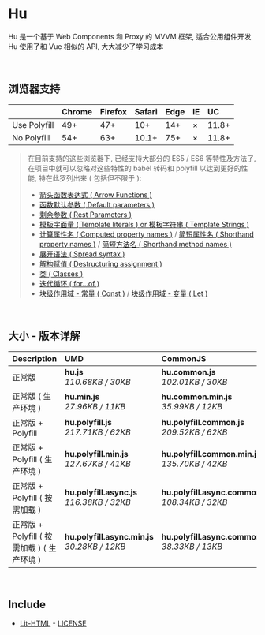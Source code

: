 # Hu
Hu 是一个基于 Web Components 和 Proxy 的 MVVM 框架, 适合公用组件开发<br>
Hu 使用了和 Vue 相似的 API, 大大减少了学习成本

<br>

## 浏览器支持

|              | Chrome | Firefox | Safari | Edge | IE | UC    |
| :-           | :-     | :-      | :-     | :-   | :- | :-    |
| Use Polyfill | 49+    | 47+     | 10+    | 14+  | ×  | 11.8+ |
| No Polyfill  | 54+    | 63+     | 10.1+  | 75+  | ×  | 11.8+ |

> 在目前支持的这些浏览器下, 已经支持大部分的 ES5 / ES6 等特性及方法了,<br>
> 在项目中就可以忽略对这些特性的 babel 转码和 polyfill 以达到更好的性能, 特在此罗列出来 ( 包括但不限于 ): <br>
  > - [箭头函数表达式 ( Arrow Functions )](https://developer.mozilla.org/zh-CN/docs/Web/JavaScript/Reference/Functions/Arrow_functions)
  > - [函数默认参数 ( Default parameters )](https://developer.mozilla.org/zh-CN/docs/Web/JavaScript/Reference/Functions/Default_parameters)
  > - [剩余参数 ( Rest Parameters )](https://developer.mozilla.org/zh-CN/docs/Web/JavaScript/Reference/Functions/Rest_parameters)
  > - [模板字面量 ( Template literals ) or 模板字符串 ( Template Strings )](https://developer.mozilla.org/zh-CN/docs/Web/JavaScript/Reference/template_strings)
  > - [计算属性名 ( Computed property names )](https://developer.mozilla.org/zh-CN/docs/Web/JavaScript/Reference/Operators/Object_initializer#计算属性名) / [简短属性名 ( Shorthand property names )](https://developer.mozilla.org/zh-CN/docs/Web/JavaScript/Reference/Operators/Object_initializer#属性定义) / [简短方法名 ( Shorthand method names )](https://developer.mozilla.org/zh-CN/docs/Web/JavaScript/Reference/Operators/Object_initializer#方法定义)
  > - [展开语法 ( Spread syntax )](https://developer.mozilla.org/zh-CN/docs/Web/JavaScript/Reference/Operators/Spread_syntax)
  > - [解构赋值 ( Destructuring assignment )](https://developer.mozilla.org/zh-CN/docs/Web/JavaScript/Reference/Operators/Destructuring_assignment)
  > - [类 ( Classes )](https://developer.mozilla.org/zh-CN/docs/Web/JavaScript/Reference/Classes)
  > - [迭代循环 ( for...of )](https://developer.mozilla.org/zh-CN/docs/Web/JavaScript/Reference/Statements/for...of)
  > - [块级作用域 - 常量 ( Const )](https://developer.mozilla.org/zh-CN/docs/Web/JavaScript/Reference/Statements/const) / [块级作用域 - 变量 ( Let )](https://developer.mozilla.org/zh-CN/docs/Web/JavaScript/Reference/Statements/let)

<br>

## 大小 - 版本详解
| Description | UMD | CommonJS | ES Module |
| :- | :- | :- | :- |
| 正常版 | **hu.js**<br>*110.68KB / 30KB* | **hu.common.js**<br>*102.01KB / 30KB* | **hu.esm.js**<br>*101.99KB / 30KB* |
| 正常版 ( 生产环境 ) | **hu.min.js**<br>*27.96KB / 11KB* | **hu.common.min.js**<br>*35.99KB / 12KB* | **hu.esm.min.js**<br>*27.79KB / 11KB* |
| 正常版 + Polyfill | **hu.polyfill.js**<br>*217.71KB / 62KB* | **hu.polyfill.common.js**<br>*209.52KB / 62KB* | **hu.polyfill.esm.js**<br>*209.50KB / 62KB* |
| 正常版 + Polyfill ( 生产环境 ) | **hu.polyfill.min.js**<br>*127.67KB / 41KB* | **hu.polyfill.common.min.js**<br>*135.70KB / 42KB* | **hu.polyfill.esm.min.js**<br>*127.50KB / 41KB* |
| 正常版 + Polyfill ( 按需加载 ) | **hu.polyfill.async.js**<br>*116.38KB / 32KB* | **hu.polyfill.async.common.js**<br>*108.34KB / 32KB* | **hu.polyfill.async.esm.js**<br>*108.32KB / 32KB* |
| 正常版 + Polyfill ( 按需加载 ) ( 生产环境 ) | **hu.polyfill.async.min.js**<br>*30.28KB / 12KB* | **hu.polyfill.async.common.min.js**<br>*38.33KB / 13KB* | **hu.polyfill.async.esm.min.js**<br>*30.12KB / 12KB* |

<br>

## Include
  - [Lit-HTML](https://github.com/Polymer/lit-html) \- [LICENSE](https://github.com/Polymer/lit-html/blob/master/LICENSE)